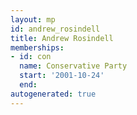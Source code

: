 ```yaml
---
layout: mp
id: andrew_rosindell
title: Andrew Rosindell
memberships:
- id: con
  name: Conservative Party
  start: '2001-10-24'
  end: 
autogenerated: true
---
```

